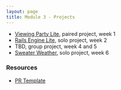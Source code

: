 ```yaml
---
layout: page
title: Module 3 - Projects
---
```


* [Viewing Party Lite](./viewing_party_lite/index), paired project, week 1
* [Rails Engine Lite](./rails_engine_lite), solo project, week 2
* TBD, group project, week 4 and 5
* [Sweater Weather](./sweater_weather), solo project, week 6


### Resources
- [PR Template](./pr_template)
